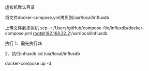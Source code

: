 虚拟机默认目录

将文件docker-compose.yml拷贝到/usr/local/influxdb

上传文件到虚拟机
scp -r /Users/gitHub/compose-file/influxdb/docker-compose.yml root@192.168.32.2:/usr/local/influxdb

执行
1、需先执行zk

2、执行influxdb
cd /usr/local/influxdb

docker-compose up -d

